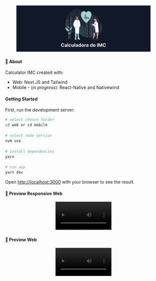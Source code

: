 <p align="center" >
   <img src=".github/logo.png" alt="logo" height="148px"/>
</p>

#### :postbox: About

Calculator IMC created with:

- Web:  Next.JS and Tailwind
- Mobile - (*in progress*): React-Native and Nativewind 

#### Getting Started

First, run the development server:

```bash
# select chosen folder
cd web or cd mobile

# select node version
nvm use

# install dependencies
yarn

# run app
yarn dev
```

Open [http://localhost:3000](http://localhost:3000) with your browser to see the result.

#### 📱 Preview Responsive Web

<p align="center">
<video src='https://user-images.githubusercontent.com/38052474/211936243-aaaf43e4-1555-47f0-b2ca-e7a1be0f0d44.mp4' width=180/> 
</p>

#### 📱 Preview Web

<p align="center">
<video src='https://user-images.githubusercontent.com/38052474/211936274-ad3f5992-d69c-4c80-be38-d051eabe207c.mp4' width=180/> 
</p>
